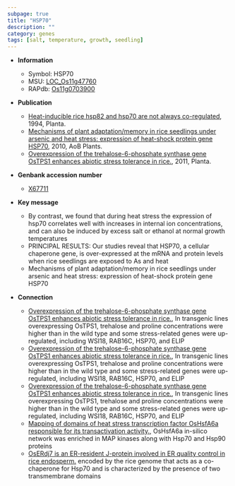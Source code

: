 ```yaml
---
subpage: true
title: "HSP70"
description: ""
category: genes
tags: [salt, temperature, growth, seedling]
---
```


* **Information**  
    + Symbol: HSP70  
    + MSU: [LOC_Os11g47760](http://rice.plantbiology.msu.edu/cgi-bin/ORF_infopage.cgi?orf=LOC_Os11g47760)  
    + RAPdb: [Os11g0703900](http://rapdb.dna.affrc.go.jp/viewer/gbrowse_details/irgsp1?name=Os11g0703900)  

* **Publication**  
    + [Heat-inducible rice hsp82 and hsp70 are not always co-regulated](http://www.ncbi.nlm.nih.gov/pubmed?term=Heat-inducible+rice+hsp82+and+hsp70+are+not+always+co-regulated%5BTitle%5D), 1994, Planta.
    + [Mechanisms of plant adaptation/memory in rice seedlings under arsenic and heat stress: expression of heat-shock protein gene HSP70](http://www.ncbi.nlm.nih.gov/pubmed?term=Mechanisms+of+plant+adaptation/memory+in+rice+seedlings+under+arsenic+and+heat+stress:+expression+of+heat-shock+protein+gene+HSP70%5BTitle%5D), 2010, AoB Plants.
    + [Overexpression of the trehalose-6-phosphate synthase gene OsTPS1 enhances abiotic stress tolerance in rice.](http://www.ncbi.nlm.nih.gov/pubmed?term=Overexpression+of+the+trehalose-6-phosphate+synthase+gene+OsTPS1+enhances+abiotic+stress+tolerance+in+rice.%5BTitle%5D), 2011, Planta.

* **Genbank accession number**  
    + [X67711](http://www.ncbi.nlm.nih.gov/nuccore/X67711)

* **Key message**  
    + By contrast, we found that during heat stress the expression of hsp70 correlates well with increases in internal ion concentrations, and can also be induced by excess salt or ethanol at normal growth temperatures
    + PRINCIPAL RESULTS: Our studies reveal that HSP70, a cellular chaperone gene, is over-expressed at the mRNA and protein levels when rice seedlings are exposed to As and heat
    + Mechanisms of plant adaptation/memory in rice seedlings under arsenic and heat stress: expression of heat-shock protein gene HSP70

* **Connection**  
    + [Overexpression of the trehalose-6-phosphate synthase gene OsTPS1 enhances abiotic stress tolerance in rice.](http://www.ncbi.nlm.nih.gov/pubmed?term=Overexpression+of+the+trehalose-6-phosphate+synthase+gene+OsTPS1+enhances+abiotic+stress+tolerance+in+rice.%5BTitle%5D), In transgenic lines overexpressing OsTPS1, trehalose and proline concentrations were higher than in the wild type and some stress-related genes were up-regulated, including WSI18, RAB16C, HSP70, and ELIP
    + [Overexpression of the trehalose-6-phosphate synthase gene OsTPS1 enhances abiotic stress tolerance in rice.](http://www.ncbi.nlm.nih.gov/pubmed?term=Overexpression+of+the+trehalose-6-phosphate+synthase+gene+OsTPS1+enhances+abiotic+stress+tolerance+in+rice.%5BTitle%5D), In transgenic lines overexpressing OsTPS1, trehalose and proline concentrations were higher than in the wild type and some stress-related genes were up-regulated, including WSI18, RAB16C, HSP70, and ELIP
    + [Overexpression of the trehalose-6-phosphate synthase gene OsTPS1 enhances abiotic stress tolerance in rice.](http://www.ncbi.nlm.nih.gov/pubmed?term=Overexpression+of+the+trehalose-6-phosphate+synthase+gene+OsTPS1+enhances+abiotic+stress+tolerance+in+rice.%5BTitle%5D), In transgenic lines overexpressing OsTPS1, trehalose and proline concentrations were higher than in the wild type and some stress-related genes were up-regulated, including WSI18, RAB16C, HSP70, and ELIP
    + [Mapping of domains of heat stress transcription factor OsHsfA6a responsible for its transactivation activity.](http://www.ncbi.nlm.nih.gov/pubmed?term=Mapping+of+domains+of+heat+stress+transcription+factor+OsHsfA6a+responsible+for+its+transactivation+activity.%5BTitle%5D),  OsHsfA6a in-silico network was enriched in MAP kinases along with Hsp70 and Hsp90 proteins
    + [OsERdj7 is an ER-resident J-protein involved in ER quality control in rice endosperm.](J-proteins) encoded by the rice genome that acts as a co-chaperone for Hsp70 and is characterized by the presence of two transmembrane domains



